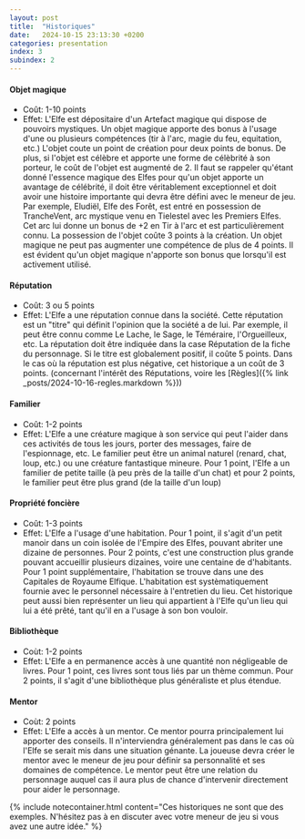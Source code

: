 ```yaml
---
layout: post
title:  "Historiques"
date:   2024-10-15 23:13:30 +0200
categories: presentation
index: 3
subindex: 2
---
```


#### Objet magique
- Coût: 1-10 points
- Effet: L'Elfe est dépositaire d'un Artefact magique qui dispose de pouvoirs mystiques. 
Un objet magique apporte des bonus à l'usage d'une ou plusieurs compétences (tir à l'arc, magie du feu, equitation, etc.) L'objet coute un point de création pour deux points de bonus.
De plus, si l'objet est célèbre et apporte une forme de célèbrité à son porteur, le coût de l'objet est augmenté de 2. Il faut se rappeler qu'étant donné l'essence magique des Elfes pour qu'un objet apporte un avantage de célébrité, il doit être véritablement exceptionnel et doit avoir une histoire importante qui devra être défini avec le meneur de jeu. 
Par exemple, Eludiël, Elfe des Forêt, est entré en possession de TrancheVent, arc mystique venu en Tielestel avec les Premiers Elfes. Cet arc lui donne un bonus de +2 en Tir à l'arc et est particulièrement connu. La possession de l'objet coûte 3 points à la création. 
Un objet magique ne peut pas augmenter une compétence de plus de 4 points.
Il est évident qu'un objet magique n'apporte son bonus que lorsqu'il est activement utilisé. 

#### Réputation 
- Coût: 3 ou 5 points
- Effet: L'Elfe a une réputation connue dans la société. Cette réputation est un "titre" qui définit l'opinion que la société a de lui. Par exemple, il peut être connu comme Le Lache, le Sage, le Téméraire, l'Orgueilleux, etc. La réputation doit être indiquée dans la case Réputation de la fiche du personnage. Si le titre est globalement positif, il coûte 5 points. Dans le cas où la réputation est plus négative, cet historique a un coût de 3 points. (concernant l'intérêt des Réputations, voire les [Règles]({% link _posts/2024-10-16-regles.markdown %}))

#### Familier
- Coût: 1-2 points
- Effet: L'Elfe a une créature magique à son service qui peut l'aider dans ces activités de tous les jours, porter des messages, faire de l'espionnage, etc. Le familier peut être un animal naturel (renard, chat, loup, etc.) ou une créature fantastique mineure. Pour 1 point, l'Elfe a un familier de petite taille (à peu près de la taille d'un chat) et pour 2 points, le familier peut être plus grand (de la taille d'un loup)

#### Propriété foncière
- Coût: 1-3 points
- Effet: L'Elfe a l'usage d'une habitation. Pour 1 point, il s'agit d'un petit manoir dans un coin isolée de l'Empire des Elfes, pouvant abriter une dizaine de personnes. Pour 2 points, c'est une construction plus grande pouvant accueillir plusieurs dizaines, voire une centaine de d'habitants. Pour 1 point supplémentaire, l'habitation se trouve dans une des Capitales de Royaume Elfique. L'habitation est systèmatiquement fournie avec le personnel nécessaire à l'entretien du lieu. Cet historique peut aussi bien représenter un lieu qui appartient à l'Elfe qu'un lieu qui lui a été prêté, tant qu'il en a l'usage à son bon vouloir.

#### Bibliothèque 
- Coùt: 1-2 points
- Effet: L'Elfe a en permanence accès à une quantité non négligeable de livres. Pour 1 point, ces livres sont tous liés par un thème commun. Pour 2 points, il s'agit d'une bibliothèque plus généraliste et plus étendue. 

#### Mentor
- Coùt: 2 points
- Effet: L'Elfe a accès à un mentor. Ce mentor pourra principalement lui apporter des conseils. Il n'interviendra généralement pas dans le cas où l'Elfe se serait mis dans une situation génante. La joueuse devra créer le mentor avec le meneur de jeu pour définir sa personnalité et ses domaines de compétence.
Le mentor peut être une relation du personnage auquel cas il aura plus de chance d'intervenir directement pour aider le personnage.

{% include notecontainer.html content="Ces historiques ne sont que des exemples. N'hésitez pas à en discuter avec votre meneur de jeu si vous avez une autre idée." %}
